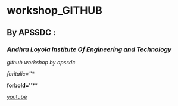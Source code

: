 # workshop_GITHUB
##  **By APSSDC :**
### ***Andhra Loyola Institute Of Engineering and Technology***
*github workshop by apssdc*

*foritalic='*'*

**forbold='**'**

[youtube](https://www.youtube.com/)

